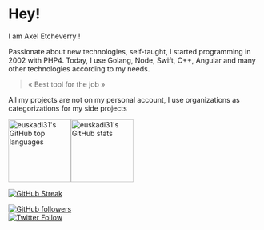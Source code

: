 # Hey!

I am Axel Etcheverry !

Passionate about new technologies, self-taught, I started programming in 2002 with PHP4. Today, I use Golang, Node, Swift, C++, Angular and many other technologies according to my needs.

> « Best tool for the job »

All my projects are not on my personal account, I use organizations as categorizations for my side projects 


<img height="125" src="https://github-readme-stats.vercel.app/api/top-langs/?username=euskadi31&theme=dracula&layout=compact" alt="euskadi31's GitHub top languages"
/><img height="125" src="https://github-readme-stats.vercel.app/api?username=euskadi31&show_icons=true&theme=dracula&count_private=true" alt="euskadi31's GitHub stats"
/>

[![GitHub Streak](https://github-readme-streak-stats.herokuapp.com?user=euskadi31)](https://git.io/streak-stats)

[![GitHub followers](https://img.shields.io/github/followers/euskadi31?style=social&label=Follow%20me)](https://github.com/euskadi31)<br />
[![Twitter Follow](https://img.shields.io/twitter/follow/euskadi31?style=social&label=Follow%20me)](https://twitter.com/euskadi31)

